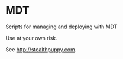 # MDT
Scripts for managing and deploying with MDT

Use at your own risk.

See http://stealthpuppy.com.

